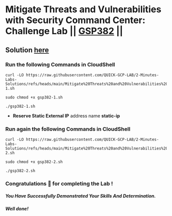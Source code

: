 # Mitigate Threats and Vulnerabilities with Security Command Center: Challenge Lab || [GSP382](https://www.cloudskillsboost.google/focuses/71935?parent=catalog) ||

## Solution [here](https://youtu.be/aSUdaONi4CI)

### Run the following Commands in CloudShell

```
curl -LO https://raw.githubusercontent.com/QUICK-GCP-LAB/2-Minutes-Labs-Solutions/refs/heads/main/Mitigate%20Threats%20and%20Vulnerabilities%20with%20Security%20Command%20Center%20Challenge%20Lab/gsp382-1.sh

sudo chmod +x gsp382-1.sh

./gsp382-1.sh
```

* **Reserve Static External IP** address name **static-ip**

### Run again the following Commands in CloudShell

```
curl -LO https://raw.githubusercontent.com/QUICK-GCP-LAB/2-Minutes-Labs-Solutions/refs/heads/main/Mitigate%20Threats%20and%20Vulnerabilities%20with%20Security%20Command%20Center%20Challenge%20Lab/gsp382-2.sh

sudo chmod +x gsp382-2.sh

./gsp382-2.sh
```

### Congratulations 🎉 for completing the Lab !

##### *You Have Successfully Demonstrated Your Skills And Determination.*

#### *Well done!*
